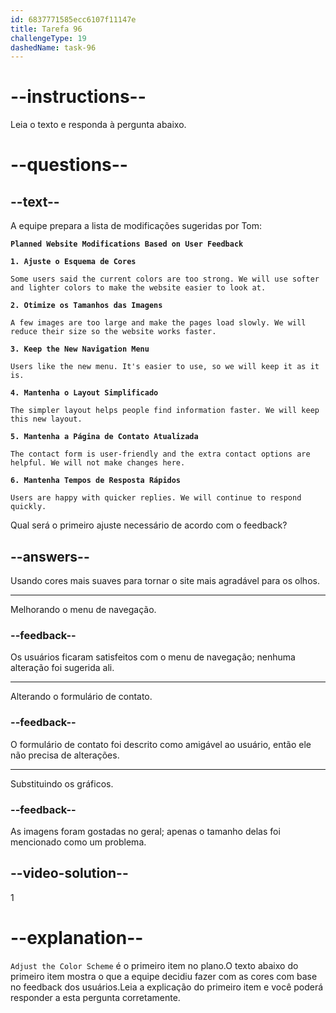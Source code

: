 ```yaml
---
id: 6837771585ecc6107f11147e
title: Tarefa 96
challengeType: 19
dashedName: task-96
---
```


<!-- READING -->

# --instructions--

Leia o texto e responda à pergunta abaixo.

# --questions--

## --text--

A equipe prepara a lista de modificações sugeridas por Tom:

**`Planned Website Modifications Based on User Feedback`**

**`1. Ajuste o Esquema de Cores`**

`Some users said the current colors are too strong. We will use softer and lighter colors to make the website easier to look at.`

**`2. Otimize os Tamanhos das Imagens`**

`A few images are too large and make the pages load slowly. We will reduce their size so the website works faster.`

**`3. Keep the New Navigation Menu`**

`Users like the new menu. It's easier to use, so we will keep it as it is.`

**`4. Mantenha o Layout Simplificado`**

`The simpler layout helps people find information faster. We will keep this new layout.`

**`5. Mantenha a Página de Contato Atualizada`**

`The contact form is user-friendly and the extra contact options are helpful. We will not make changes here.`

**`6. Mantenha Tempos de Resposta Rápidos`**

`Users are happy with quicker replies. We will continue to respond quickly.`

Qual será o primeiro ajuste necessário de acordo com o feedback?

## --answers--

Usando cores mais suaves para tornar o site mais agradável para os olhos.

---

Melhorando o menu de navegação.

### --feedback--

Os usuários ficaram satisfeitos com o menu de navegação; nenhuma alteração foi sugerida ali.

---

Alterando o formulário de contato.

### --feedback--

O formulário de contato foi descrito como amigável ao usuário, então ele não precisa de alterações.

---

Substituindo os gráficos.

### --feedback--

As imagens foram gostadas no geral; apenas o tamanho delas foi mencionado como um problema.

## --video-solution--

1

# --explanation--

`Adjust the Color Scheme` é o primeiro item no plano.O texto abaixo do primeiro item mostra o que a equipe decidiu fazer com as cores com base no feedback dos usuários.Leia a explicação do primeiro item e você poderá responder a esta pergunta corretamente.

